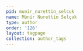 ```yaml
---
pid: munir_nurettin_selcuk
name: Münír Nurettín Selçuk
type: author
order: '126'
layout: tagpage
collection: author_tags
---
```

